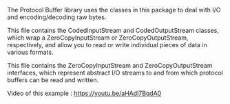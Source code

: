 The Protocol Buffer library uses the classes in this package to deal with I/O and encoding/decoding raw bytes.

This file contains the CodedInputStream and CodedOutputStream classes, which wrap a ZeroCopyInputStream or ZeroCopyOutputStream, 
respectively, and allow you to read or write individual pieces of data in various formats.

This file contains the ZeroCopyInputStream and ZeroCopyOutputStream interfaces, which represent abstract I/O 
streams to and from which protocol buffers can be read and written.

Video of this example :  https://youtu.be/aHAdl7BqdA0
